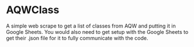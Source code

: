 # AQWClass
A simple web scrape to get a list of classes from AQW and putting it in Google Sheets.
You would also need to get setup with the Google Sheets to get their .json file for it to fully communicate with the code.
